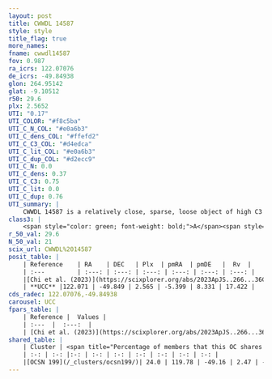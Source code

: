 ```yaml
---
layout: post
title: CWWDL 14587
style: style
title_flag: true
more_names: 
fname: cwwdl14587
fov: 0.987
ra_icrs: 122.07076
de_icrs: -49.84938
glon: 264.95142
glat: -9.10512
r50: 29.6
plx: 2.5652
UTI: "0.17"
UTI_COLOR: "#f8c5ba"
UTI_C_N_COL: "#e0a6b3"
UTI_C_dens_COL: "#ffefd2"
UTI_C_C3_COL: "#d4edca"
UTI_C_lit_COL: "#e0a6b3"
UTI_C_dup_COL: "#d2ecc9"
UTI_C_N: 0.0
UTI_C_dens: 0.37
UTI_C_C3: 0.75
UTI_C_lit: 0.0
UTI_C_dup: 0.76
UTI_summary: |
    CWWDL 14587 is a relatively close, sparse, loose object of high C3 quality. It was recently reported in the literature.<br><br>This is very likely a unique object, which shares a small percentage of members with at least one previously reported entry.<br><br><span style="color: #99180f; font-weight: bold;">Warning: </span>contains less than 25 stars with <i>P>0.5</i> estimated.
class3: |
    <span style="color: green; font-weight: bold;">A</span><span style="color: #FFC300; font-weight: bold;">B</span>
r_50_val: 29.6
N_50_val: 21
scix_url: CWWDL%2014587
posit_table: |
    | Reference    | RA    | DEC   | Plx  | pmRA  | pmDE   |  Rv  |
    | :---         | :---: | :---: | :---: | :---: | :---: | :---: |
    |[Chi et al. (2023)](https://scixplorer.org/abs/2023ApJS..266...36C) | 122.501 | -49.83 | 2.58 | -5.43 | 8.335 | 22.191 |
    | **UCC** |122.071 | -49.849 | 2.565 | -5.399 | 8.331 | 17.422 | 
cds_radec: 122.07076,-49.84938
carousel: UCC
fpars_table: |
    | Reference |  Values |
    | :---  |  :---:  |
    | [Chi et al. (2023)](https://scixplorer.org/abs/2023ApJS..266...36C) | `logAge=6.04, Z=0.3` |
shared_table: |
    | Cluster | <span title="Percentage of members that this OC shares with the ones listed">%</span>   | RA   | DEC   | Plx   | pmRA  | pmDE  | Rv | UTI |
    | :-: | :-: |:-: | :-: | :-: | :-: | :-: | :-: | :-: |
    |[OCSN 199](/_clusters/ocsn199/)| 24.0 | 119.78 | -49.16 | 2.47 | -5.39 | 8.25 | 20.01 |0.43 |
---
```

